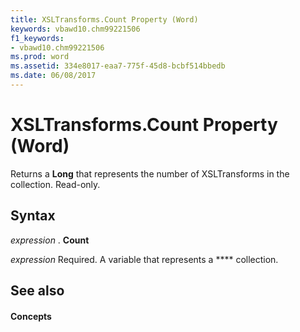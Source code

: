 ```yaml
---
title: XSLTransforms.Count Property (Word)
keywords: vbawd10.chm99221506
f1_keywords:
- vbawd10.chm99221506
ms.prod: word
ms.assetid: 334e8017-eaa7-775f-45d8-bcbf514bbedb
ms.date: 06/08/2017
---
```



# XSLTransforms.Count Property (Word)

Returns a  **Long** that represents the number of XSLTransforms in the collection. Read-only.


## Syntax

 _expression_ . **Count**

 _expression_ Required. A variable that represents a **** collection.


## See also


#### Concepts




